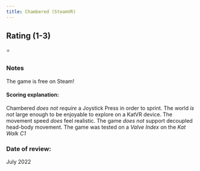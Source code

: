 ```yaml
---
title: Chambered (SteamVR)
---
```


## Rating (1-3)
⭐

### Notes
The game is free on Steam!

#### Scoring explanation:
Chambered *does not require* a Joystick Press in order to sprint.
The world *is not* large enough to be enjoyable to explore on a KatVR device.
The movement speed *does* feel realistic.
The game *does not* support decoupled head-body movement.
The game was tested on a *Valve Index* on the *Kat Walk C1*

### Date of review:
July 2022
